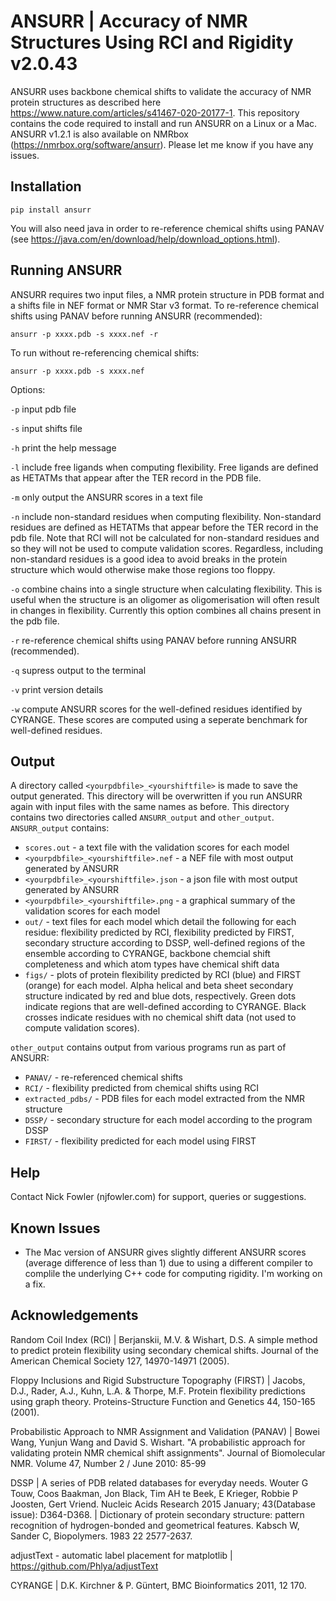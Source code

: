 
# ANSURR | Accuracy of NMR Structures Using RCI and Rigidity v2.0.43

ANSURR uses backbone chemical shifts to validate the accuracy of NMR protein structures as described here https://www.nature.com/articles/s41467-020-20177-1. This repository contains the code required to install and run ANSURR on a Linux or a Mac. ANSURR v1.2.1 is also available on NMRbox (https://nmrbox.org/software/ansurr). Please let me know if you have any issues. 

## Installation

`pip install ansurr`

You will also need java in order to re-reference chemical shifts using PANAV (see https://java.com/en/download/help/download_options.html).

## Running ANSURR

ANSURR requires two input files, a NMR protein structure in PDB format and a shifts file in NEF format or NMR Star v3 format. To re-reference chemical shifts using PANAV before running ANSURR (recommended):

`ansurr -p xxxx.pdb -s xxxx.nef -r`

To run without re-referencing chemical shifts:

`ansurr -p xxxx.pdb -s xxxx.nef`

Options:

`-p` input pdb file

`-s` input shifts file

`-h` print the help message 

`-l` include free ligands when computing flexibility. Free ligands are defined as HETATMs that appear after the TER record in the PDB file.

`-m` only output the ANSURR scores in a text file

`-n` include non-standard residues when computing flexibility. Non-standard residues are defined as HETATMs that appear before the TER record in the pdb file. Note that RCI will not be calculated for non-standard residues and so they will not be used to compute validation scores. Regardless, including non-standard residues is a good idea to avoid breaks in the protein structure which would otherwise make those regions too floppy.

`-o` combine chains into a single structure when calculating flexibility. This is useful when the structure is an oligomer as oligomerisation will often result in changes in flexibility. Currently this option combines all chains present in the pdb file. 

`-r` re-reference chemical shifts using PANAV before running ANSURR (recommended).

`-q` supress output to the terminal

`-v` print version details

`-w` compute ANSURR scores for the well-defined residues identified by CYRANGE. These scores are computed using a seperate benchmark for well-defined residues.

## Output

A directory called `<yourpdbfile>_<yourshiftfile>` is made to save the output generated. This directory will be overwritten if you run ANSURR again with input files with the same names as before. This directory contains two directories called  `ANSURR_output` and `other_output`. `ANSURR_output` contains:  

* `scores.out` - a text file with the validation scores for each model 
* `<yourpdbfile>_<yourshiftfile>.nef` - a NEF file with most output generated by ANSURR
* `<yourpdbfile>_<yourshiftfile>.json` - a json file with most output generated by ANSURR
* `<yourpdbfile>_<yourshiftfile>.png` - a graphical summary of the validation scores for each model 
* `out/` - text files for each model which detail the following for each residue: flexibility predicted by RCI, flexibility predicted by FIRST, secondary structure according to DSSP, well-defined regions of the ensemble according to CYRANGE, backbone chemcial shift completeness and which atom types have chemical shift data
* `figs/` - plots of protein flexibility predicted by RCI (blue) and FIRST (orange) for each model. Alpha helical and beta sheet secondary structure indicated by red and blue dots, respectively. Green dots indicate regions that are well-defined according to CYRANGE. Black crosses indicate residues with no chemical shift data (not used to compute validation scores). 

`other_output` contains output from various programs run as part of ANSURR:

* `PANAV/` - re-referenced chemical shifts
* `RCI/` - flexibility predicted from chemical shifts using RCI
* `extracted_pdbs/` - PDB files for each model extracted from the NMR structure
* `DSSP/` - secondary structure for each model according to the program DSSP
* `FIRST/` - flexibility predicted for each model using FIRST

## Help

Contact Nick Fowler (njfowler.com) for support, queries or suggestions.

## Known Issues

- The Mac version of ANSURR gives slightly different ANSURR scores (average difference of less than 1) due to using a different compiler to complile the underlying C++ code for computing rigidity. I'm working on a fix.

## Acknowledgements

Random Coil Index (RCI) | Berjanskii, M.V. &amp; Wishart, D.S. A simple method to predict protein flexibility using secondary chemical shifts. Journal of the American Chemical Society 127, 14970-14971 (2005).

Floppy Inclusions and Rigid Substructure Topography (FIRST) | Jacobs, D.J., Rader, A.J., Kuhn, L.A. &amp; Thorpe, M.F. Protein flexibility predictions using graph theory. Proteins-Structure Function and Genetics 44, 150-165 (2001).

Probabilistic Approach to NMR Assignment and Validation (PANAV) | Bowei Wang, Yunjun Wang and David S. Wishart. "A probabilistic approach for validating protein NMR chemical shift assignments". Journal of Biomolecular NMR. Volume 47, Number 2 / June 2010: 85-99

DSSP | A series of PDB related databases for everyday needs. Wouter G Touw, Coos Baakman, Jon Black, Tim AH te Beek, E Krieger, Robbie P Joosten, Gert Vriend. Nucleic Acids Research 2015 January; 43(Database issue): D364-D368. | Dictionary of protein secondary structure: pattern recognition of hydrogen-bonded and geometrical features. Kabsch W, Sander C, Biopolymers. 1983 22 2577-2637.

adjustText - automatic label placement for matplotlib | https://github.com/Phlya/adjustText

CYRANGE | D.K. Kirchner &amp; P. Güntert, BMC Bioinformatics 2011, 12 170.











